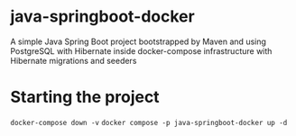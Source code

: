 # java-springboot-docker
A simple Java Spring Boot project bootstrapped by Maven and using PostgreSQL with Hibernate inside docker-compose infrastructure with Hibernate migrations and seeders

# Starting the project

`docker-compose down -v`
`docker compose -p java-springboot-docker up -d`
